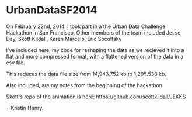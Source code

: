 UrbanDataSF2014
===============

On February 22nd, 2014, I took part in a the Urban Data Challenge Hackathon in San Francisco.
Other members of the team included Jesse Day, Skott Kildall, Karen Marcelo, Eric Socolfsky

I've included here, my code for reshaping the data as we recieved it into a flat and more compressed format, with a flattened version of the data in a csv file. 

This reduces the data file size from 14,943.752 kb to 1,295.538 kb.


Also included, are my notes from the beginning of the hackathon.

Skott's repo of the animation is here: https://github.com/scottkildall/JEKKS

--Kristin Henry.
